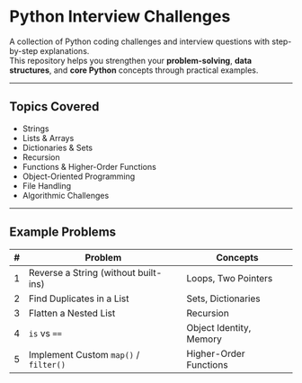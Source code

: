 #  Python Interview Challenges

A collection of Python coding challenges and interview questions with step-by-step explanations.  
This repository helps you strengthen your **problem-solving**, **data structures**, and **core Python** concepts through practical examples.

---

##  Topics Covered
- Strings
- Lists & Arrays
- Dictionaries & Sets
- Recursion
- Functions & Higher-Order Functions
- Object-Oriented Programming
- File Handling
- Algorithmic Challenges
---

##  Example Problems
| # | Problem | Concepts |
|---|----------|-----------|
| 1 | Reverse a String (without built-ins) | Loops, Two Pointers |
| 2 | Find Duplicates in a List | Sets, Dictionaries |
| 3 | Flatten a Nested List | Recursion |
| 4 | `is` vs `==` | Object Identity, Memory |
| 5 | Implement Custom `map()` / `filter()` | Higher-Order Functions |

